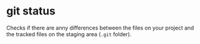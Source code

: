 # git status

Checks if there are anny differences between the files on your project and the tracked files on the staging area (`.git` folder).